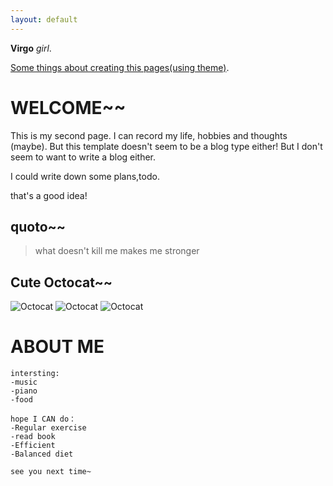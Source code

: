 ```yaml
---
layout: default
---
```


 **Virgo** _girl_.

[Some things about creating this pages(using theme)](./another-page.html).


# WELCOME~~

This is my second page. I can record my life, hobbies and thoughts (maybe). But this template doesn't seem to be a blog type either! But I don't seem to want to write a blog either.

I could write down some plans,todo. 

that's a good idea!




## quoto~~

> what doesn't kill me makes me stronger
>




## Cute Octocat~~

![Octocat](https://github.githubassets.com/images/icons/emoji/octocat.png)
![Octocat](https://github.githubassets.com/images/icons/emoji/octocat.png)
![Octocat](https://github.githubassets.com/images/icons/emoji/octocat.png)



# ABOUT ME
```
intersting:
-music
-piano
-food
```


```
hope I CAN do：
-Regular exercise
-read book
-Efficient
-Balanced diet
```

```
see you next time~
```


